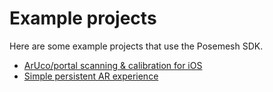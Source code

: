 # Example projects

Here are some example projects that use the Posemesh SDK.

* [ArUco/portal scanning & calibration for iOS](https://github.com/aukilabs/LandmarkCalibrationSampleARKit)
* [Simple persistent AR experience](https://github.com/aukilabs/simple-persistent-ar-experience)